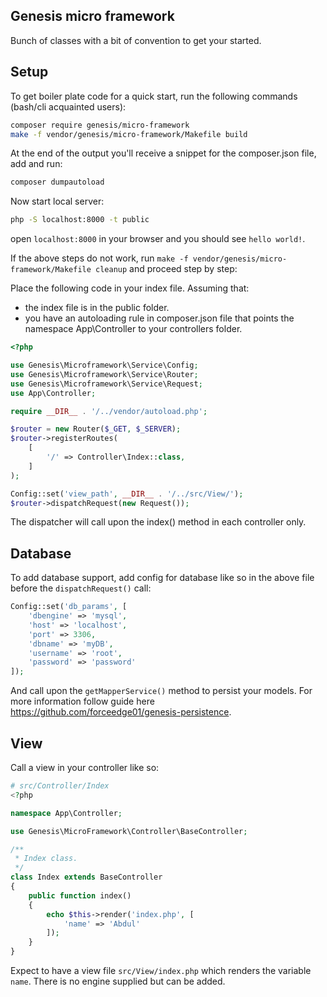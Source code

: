 Genesis micro framework
-----------------

Bunch of classes with a bit of convention to get your started.

Setup
-----

To get boiler plate code for a quick start, run the following commands (bash/cli acquainted users):

```bash
composer require genesis/micro-framework
make -f vendor/genesis/micro-framework/Makefile build
```

At the end of the output you'll receive a snippet for the composer.json file, add and run:

```bash
composer dumpautoload
```

Now start local server:

```bash
php -S localhost:8000 -t public
```

open `localhost:8000` in your browser and you should see `hello world!`.

If the above steps do not work, run `make -f vendor/genesis/micro-framework/Makefile cleanup` and proceed step by step:

Place the following code in your index file. Assuming that:

- the index file is in the public folder.
- you have an autoloading rule in composer.json file that points the namespace App\Controller to your controllers folder.

```php
<?php

use Genesis\Microframework\Service\Config;
use Genesis\Microframework\Service\Router;
use Genesis\Microframework\Service\Request;
use App\Controller;

require __DIR__ . '/../vendor/autoload.php';

$router = new Router($_GET, $_SERVER);
$router->registerRoutes(
    [
        '/' => Controller\Index::class,
    ]
);

Config::set('view_path', __DIR__ . '/../src/View/');
$router->dispatchRequest(new Request());
```

The dispatcher will call upon the index() method in each controller only.

Database
-------

To add database support, add config for database like so in the above file before the `dispatchRequest()` call:

```php
Config::set('db_params', [
    'dbengine' => 'mysql',
    'host' => 'localhost',
    'port' => 3306,
    'dbname' => 'myDB',
    'username' => 'root',
    'password' => 'password'
]);
```

And call upon the `getMapperService()` method to persist your models. For more information follow guide here https://github.com/forceedge01/genesis-persistence.

View
----

Call a view in your controller like so:

```php
# src/Controller/Index
<?php

namespace App\Controller;

use Genesis\MicroFramework\Controller\BaseController;

/**
 * Index class.
 */
class Index extends BaseController
{
    public function index()
    {
        echo $this->render('index.php', [
            'name' => 'Abdul'
        ]);
    }
}
```

Expect to have a view file `src/View/index.php` which renders the variable `name`. There is no engine supplied but can be added.
